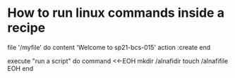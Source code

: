 # How to run linux commands inside a recipe
file '/myfile' do
  content 'Welcome to sp21-bcs-015'
  action :create
end

execute "run a script" do
command <<-EOH
mkdir /alnafidir
touch /alnafifile
EOH
end
